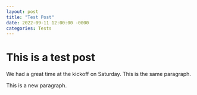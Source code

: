 ```yaml
---
layout: post
title: "Test Post"
date: 2022-09-11 12:00:00 -0000
categories: Tests
---
```

# This is a test post

We had a great time at the kickoff on Saturday.
This is the same
paragraph.

This is a new paragraph.
